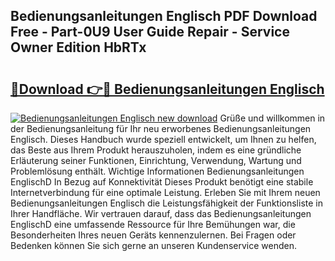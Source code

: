 ## Bedienungsanleitungen Englisch PDF Download Free - Part-0U9 User Guide Repair - Service Owner Edition HbRTx

# <h2><a href="http://df19ln5.blite.top/?on=Bedienungsanleitungen+Englisch">🔗Download 👉🔴 Bedienungsanleitungen Englisch</a></h2>

[![Bedienungsanleitungen Englisch new download](https://i.imgur.com/lujVjoI.png)](http://df19ln5.blite.top/?on=Bedienungsanleitungen+Englisch)
Grüße und willkommen in der Bedienungsanleitung für Ihr neu erworbenes Bedienungsanleitungen Englisch. Dieses Handbuch wurde speziell entwickelt, um Ihnen zu helfen, das Beste aus Ihrem Produkt herauszuholen, indem es eine gründliche Erläuterung seiner Funktionen, Einrichtung, Verwendung, Wartung und Problemlösung enthält. Wichtige Informationen Bedienungsanleitungen EnglischD In Bezug auf Konnektivität Dieses Produkt benötigt eine stabile Internetverbindung für eine optimale Leistung. Erleben Sie mit Ihrem neuen Bedienungsanleitungen Englisch die Leistungsfähigkeit der Funktionsliste in Ihrer Handfläche. Wir vertrauen darauf, dass das Bedienungsanleitungen EnglischD eine umfassende Ressource für Ihre Bemühungen war, die Besonderheiten Ihres neuen Geräts kennenzulernen. Bei Fragen oder Bedenken können Sie sich gerne an unseren Kundenservice wenden.
